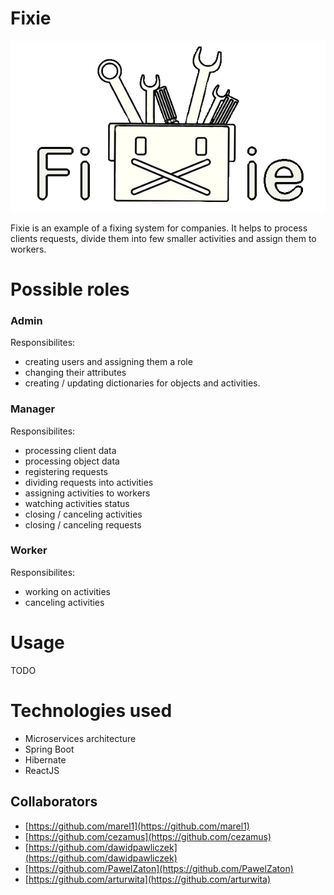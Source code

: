 # Fixie
![Fixie logo](https://github.com/arturwita/fixie/raw/master/images/fixie-logo.png) 

Fixie is an example of a fixing system for companies. It helps to process clients requests,
divide them into few smaller activities and assign them to workers.

# Possible roles
### Admin

Responsibilites:
- creating users and assigning them a role
- changing their attributes
- creating / updating dictionaries for objects and activities.

### Manager

Responsibilites:
- processing client data
- processing object data 
- registering requests
- dividing requests into activities
- assigning activities to workers
- watching activities status
- closing / canceling activities
- closing / canceling requests

### Worker

Responsibilites:
- working on activities
- canceling activities

# Usage

TODO

# Technologies used

 - Microservices architecture
 - Spring Boot
 - Hibernate
 - ReactJS 
 
## Collaborators

 - [https://github.com/marel1](https://github.com/marel1)
 - [https://github.com/cezamus](https://github.com/cezamus)
 - [https://github.com/dawidpawliczek](https://github.com/dawidpawliczek)
 - [https://github.com/PawelZaton](https://github.com/PawelZaton)
 - [https://github.com/arturwita](https://github.com/arturwita)